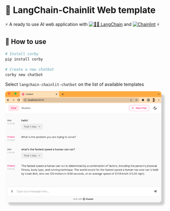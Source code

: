 # 🤖 LangChain-Chainlit Web template

⚡ A ready to use AI web application with [![🦜️🔗 LangChain](https://img.shields.io/badge/🦜️🔗_LangChain-blue)](https://github.com/hwchase17/langchain) and [![Chainlint](https://img.shields.io/badge/Chainlint-blueviolet)](https://docs.chainlit.io/overview) ⚡

## 🚀 How to use

```bash
# Install corby
pip install corby

# Create a new chatbot
corby new chatbot
```

Select `langchain-chainlit-chatbot` on the list of available templates

<img src="demo.png" style="box-shadow: 10px 10px 5px 0px rgba(0,0,0,0.18);border-radius:2%">